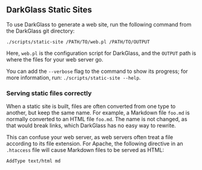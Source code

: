 ## DarkGlass Static Sites

To use DarkGlass to generate a web site, run the following command from the DarkGlass git directory:

```
./scripts/static-site /PATH/TO/web.pl /PATH/TO/OUTPUT
```

Here, `web.pl` is the configuration script for DarkGlass, and the `OUTPUT`
path is where the files for your web server go.

You can add the `--verbose` flag to the command to show its progress; for more information, run: `./scripts/static-site --help`.

### Serving static files correctly

When a static site is built, files are often converted from one type to another, but keep the same name. For example, a Markdown file `foo.md` is normally converted to an HTML file `foo.md`. The name is not changed, as that would break links, which DarkGlass has no easy way to rewrite.

This can confuse your web server, as web servers often treat a file
according to its file extension. For Apache, the following directive in an
`.htaccess` file will cause Markdown files to be served as HTML:

```
AddType text/html md
```
